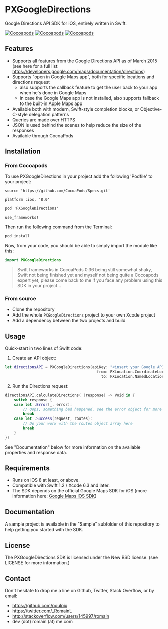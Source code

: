 # PXGoogleDirections
Google Directions API SDK for iOS, entirely written in Swift.

[![Cocoapods](https://img.shields.io/cocoapods/v/PXGoogleDirections.svg)](https://img.shields.io/cocoapods/v/PXGoogleDirections.svg)
[![Cocoapods](https://img.shields.io/cocoapods/p/PXGoogleDirections.svg)](https://img.shields.io/cocoapods/p/PXGoogleDirections.svg)
[![Cocoapods](https://img.shields.io/cocoapods/l/PXGoogleDirections.svg)](https://img.shields.io/cocoapods/l/PXGoogleDirections.svg)

## Features
- Supports all features from the Google Directions API as of March 2015 (see here for a full list: https://developers.google.com/maps/documentation/directions)
- Supports "open in Google Maps app", both for specific locations and directions request
  * also supports the callback feature to get the user back to your app when he's done in Google Maps
  * in case the Google Maps app is not installed, also supports fallback to the built-in Apple Maps app
- Available both with modern, Swift-style completion blocks, or Objective-C-style delegation patterns
- Queries are made over HTTPS
- JSON is used behind the scenes to help reduce the size of the responses
- Available through CocoaPods

## Installation
### From Cocoapods
To use PXGoogleDirections in your project add the following 'Podfile' to your project:

```
source 'https://github.com/CocoaPods/Specs.git'

platform :ios, '8.0'

pod 'PXGoogleDirections'

use_frameworks!
```

Then run the following command from the Terminal:

```bash
pod install
```

Now, from your code, you should be able to simply import the module like this:

```swift
import PXGoogleDirections
```

> Swift frameworks in CocoaPods 0.36 being still somewhat shaky, Swift not being finished yet and myself not being quite a Cocoapods expert yet, please come back to me if you face any problem using this SDK in your project...

### From source
 - Clone the repository
 - Add the whole `PXGoogleDirections` project to your own Xcode project
 - Add a dependency between the two projects and build

## Usage
Quick-start in two lines of Swift code:

  1) Create an API object:
```swift
let directionsAPI = PXGoogleDirections(apiKey: "<insert your Google API key here>",
                                         from: PXLocation.CoordinateLocation(CLLocationCoordinate2DMake(37.331690, -122.030762)),
                                           to: PXLocation.NamedLocation("Googleplex", "Mountain View", "United States"))
```
  2) Run the Directions request:
```swift
directionsAPI.calculateDirections( (response) -> Void in {
    switch response {
    case let .Error(_, error):
        // Oops, something bad happened, see the error object for more information
        break
    case let .Success(request, routes):
        // Do your work with the routes object array here
        break
    }
})
```

See "Documentation" below for more information on the available properties and response data.

## Requirements
 - Runs on iOS 8 at least, or above.
 - Compatible with Swift 1.2 / Xcode 6.3 and later.
 - The SDK depends on the official Google Maps SDK for iOS (more information here: [Google Maps iOS SDK](https://developers.google.com/maps/documentation/ios/))

## Documentation
A sample project is available in the "Sample" subfolder of this repository to help getting you started with the SDK.

## License
The PXGoogleDirections SDK is licensed under the New BSD license. (see LICENSE for more information.)

## Contact
Don't hesitate to drop me a line on Github, Twitter, Stack Overflow, or by email:
 - https://github.com/poulpix
 - https://twitter.com/_RomainL
 - http://stackoverflow.com/users/145997/romain
 - dev (dot) romain (at) me.com
